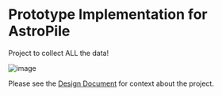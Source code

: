 # Prototype Implementation for AstroPile
Project to collect ALL the data!

![image](https://github.com/PolymathicAI/AstroPile/assets/861591/ce55d0d2-045b-4d09-92b0-88a55e6f96fc)

Please see the [Design Document](https://github.com/AstroPile/AstroPile_prototype/blob/main/DESIGN.md) for context about the project.
